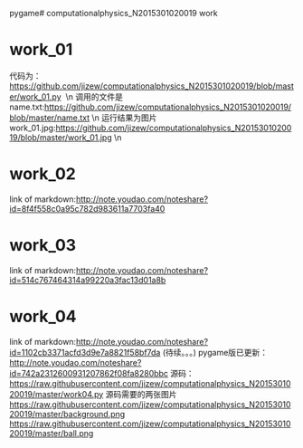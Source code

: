 pygame# computationalphysics_N2015301020019
work
#  work_01
代码为：https://github.com/jizew/computationalphysics_N2015301020019/blob/master/work_01.py  \n
调用的文件是name.txt:https://github.com/jizew/computationalphysics_N2015301020019/blob/master/name.txt  \n
运行结果为图片work_01.jpg:https://github.com/jizew/computationalphysics_N2015301020019/blob/master/work_01.jpg \n
# work_02
link of markdown:http://note.youdao.com/noteshare?id=8f4f558c0a95c782d983611a7703fa40
# work_03
link of markdown:http://note.youdao.com/noteshare?id=514c767464314a99220a3fac13d01a8b
# work_04
link of markdown:http://note.youdao.com/noteshare?id=1102cb3371acfd3d9e7a8821f58bf7da (待续。。。)
pygame版已更新：http://note.youdao.com/noteshare?id=742a2312600931207862f08fa8280bbc
源码：https://raw.githubusercontent.com/jizew/computationalphysics_N2015301020019/master/work04.py
源码需要的两张图片
https://raw.githubusercontent.com/jizew/computationalphysics_N2015301020019/master/background.png
https://raw.githubusercontent.com/jizew/computationalphysics_N2015301020019/master/ball.png

